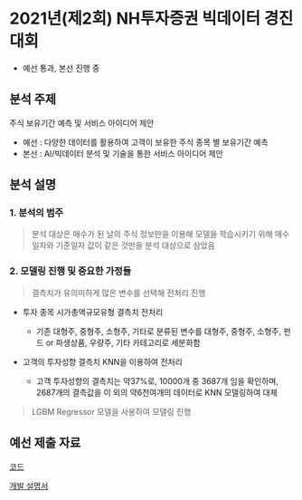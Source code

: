# 2021년(제2회) NH투자증권 빅데이터 경진대회
- 예선 통과, 본선 진행 중

## 분석 주제
주식 보유기간 예측 및 서비스 아이디어 제안
- 예선 : 다양한 데이터를 활용하여 고객이 보유한 주식 종목 별 보유기간 예측
- 본선 : AI/빅데이터 분석 및 기술을 통한 서비스 아이디어 제안

## 분석 설명
### 1. 분석의 범주
> 분석 대상은 매수가 된 날의 주식 정보만을 이용해 모델을 학습시키기 위해 매수일자와 기준일자 값이 같은 것만을 분석 대상으로 삼았음

### 2. 모델링 진행 및 중요한 가정들
> 결측치가 유의미하게 많은 변수를 선택해 전처리 진행 
  - 투자 종목 시가총액규모유형 결측치 전처리 
    - 기존 대형주, 중형주, 소형주, 기타로 분류된 변수를 대형주, 중형주, 소형주, 펀드 or 파생상품, 우량주, 기타 카테고리로 세분화함 

  - 고객의 투자성향 결측치 KNN을 이용하여 전처리
    - 고객 투자성향의 결측치는 약37%로, 10000개 중 3687개 임을 확인하며, 2687개의 결측값을 이 외의 약6천여개의 데이터로 KNN 모델링하여 대체 

> LGBM Regressor 모델을 사용하여 모델링 진행


## 예선 제출 자료

[코드](https://github.com/sihyeon3523/2021-2nd-NH-Investment-Securities-Big-Data-Competition/blob/e2313ac880d09b2b3df0a3ec4178573eba56deb6/%EB%AA%A8%EB%8D%B8_%EC%BD%94%EB%93%9C.py) 

[개발 설명서](https://github.com/sihyeon3523/2021-2nd-NH-Investment-Securities-Big-Data-Competition/blob/e2313ac880d09b2b3df0a3ec4178573eba56deb6/%EB%AA%A8%EB%8D%B8_%EC%84%A4%EB%AA%85.ipynb)
